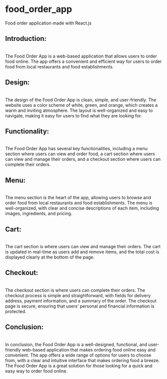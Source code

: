# food_order_app
Food order application made with React.js


<h2>Introduction:</h2>
<br>
The Food Order App is a web-based application that allows users to order food online. The app offers a convenient and efficient way for users to order food from local restaurants and food establishments.

<h2>Design:</h2>
<br>
The design of the Food Order App is clean, simple, and user-friendly. The website uses a color scheme of white, green, and orange, which creates a warm and inviting atmosphere. The layout is well-organized and easy to navigate, making it easy for users to find what they are looking for.

<h2>Functionality:</h2>
<br>
The Food Order App has several key functionalities, including a menu section where users can view and order food, a cart section where users can view and manage their orders, and a checkout section where users can complete their orders.

<h2>Menu:</h2>
<br>
The menu section is the heart of the app, allowing users to browse and order food from local restaurants and food establishments. The menu is well-organized, with clear and concise descriptions of each item, including images, ingredients, and pricing.

<h2>Cart:</h2>
<br>
The cart section is where users can view and manage their orders. The cart is updated in real-time as users add and remove items, and the total cost is displayed clearly at the bottom of the page.

<h2>Checkout:</h2>
<br>
The checkout section is where users can complete their orders. The checkout process is simple and straightforward, with fields for delivery address, payment information, and a summary of the order. The checkout page is secure, ensuring that users' personal and financial information is protected.

<h2>Conclusion:</h2>
<br>
In conclusion, the Food Order App is a well-designed, functional, and user-friendly web-based application that makes ordering food online easy and convenient. The app offers a wide range of options for users to choose from, with a clear and intuitive interface that makes ordering food a breeze. The Food Order App is a great solution for those looking for a quick and easy way to order food online.
